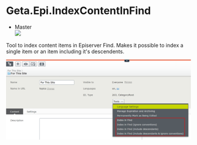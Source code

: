 # Geta.Epi.IndexContentInFind

* Master<br>
![](http://tc.geta.no/app/rest/builds/buildType:(id:GetaPackages_EPiIndexContentInFind_00ci),branch:master/statusIcon)

Tool to index content items in Episerver Find. Makes it possible to index a single item or an item including it's descendents.

![ScreenShot](/docs/screenshot-01.png)
